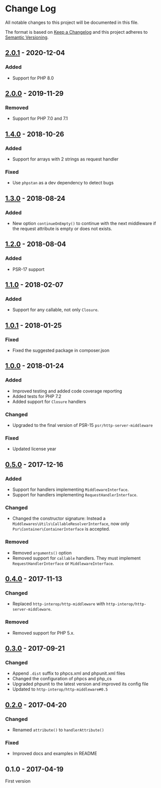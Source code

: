 # Change Log

All notable changes to this project will be documented in this file.

The format is based on [Keep a Changelog](http://keepachangelog.com/)
and this project adheres to [Semantic Versioning](http://semver.org/).

## [2.0.1] - 2020-12-04
### Added
- Support for PHP 8.0

## [2.0.0] - 2019-11-29
### Removed
- Support for PHP 7.0 and 7.1

## [1.4.0] - 2018-10-26
### Added
- Support for arrays with 2 strings as request handler

### Fixed
- Use `phpstan` as a dev dependency to detect bugs

## [1.3.0] - 2018-08-24
### Added
- New option `continueOnEmpty()` to continue with the next middleware if the request attribute is empty or does not exists.

## [1.2.0] - 2018-08-04
### Added
- PSR-17 support

## [1.1.0] - 2018-02-07
### Added
- Support for any callable, not only `Closure`.

## [1.0.1] - 2018-01-25
### Fixed
- Fixed the suggested package in composer.json

## [1.0.0] - 2018-01-24
### Added
- Improved testing and added code coverage reporting
- Added tests for PHP 7.2
- Added support for `Closure` handlers

### Changed
- Upgraded to the final version of PSR-15 `psr/http-server-middleware`

### Fixed
- Updated license year

## [0.5.0] - 2017-12-16
### Added
- Support for handlers implementing `MiddlewareInterface`.
- Support for handlers implementing `RequestHandlerInterface`.

### Changed
- Changed the constructor signature: Instead a `Middlewares\Utils\CallableResolverInterface`, now only `Psr\Container\ContainerInterface` is accepted.

### Removed
- Removed `arguments()` option
- Removed support for `callable` handlers. They must implement `RequestHandlerInterface` or `MiddlewareInterface`.

## [0.4.0] - 2017-11-13
### Changed
- Replaced `http-interop/http-middleware` with  `http-interop/http-server-middleware`.

### Removed
- Removed support for PHP 5.x.

## [0.3.0] - 2017-09-21
### Changed
- Append `.dist` suffix to phpcs.xml and phpunit.xml files
- Changed the configuration of phpcs and php_cs
- Upgraded phpunit to the latest version and improved its config file
- Updated to `http-interop/http-middleware#0.5`

## [0.2.0] - 2017-04-20
### Changed
- Renamed `attribute()` to `handlerAttribute()`

### Fixed
- Improved docs and examples in README

## 0.1.0 - 2017-04-19
First version

[2.0.1]: https://github.com/middlewares/request-handler/compare/v2.0.0...v2.0.1
[2.0.0]: https://github.com/middlewares/request-handler/compare/v1.4.0...v2.0.0
[1.4.0]: https://github.com/middlewares/request-handler/compare/v1.3.0...v1.4.0
[1.3.0]: https://github.com/middlewares/request-handler/compare/v1.2.0...v1.3.0
[1.2.0]: https://github.com/middlewares/request-handler/compare/v1.1.0...v1.2.0
[1.1.0]: https://github.com/middlewares/request-handler/compare/v1.0.1...v1.1.0
[1.0.1]: https://github.com/middlewares/request-handler/compare/v1.0.0...v1.0.1
[1.0.0]: https://github.com/middlewares/request-handler/compare/v0.5.0...v1.0.0
[0.5.0]: https://github.com/middlewares/request-handler/compare/v0.4.0...v0.5.0
[0.4.0]: https://github.com/middlewares/request-handler/compare/v0.3.0...v0.4.0
[0.3.0]: https://github.com/middlewares/request-handler/compare/v0.2.0...v0.3.0
[0.2.0]: https://github.com/middlewares/request-handler/compare/v0.1.0...v0.2.0
